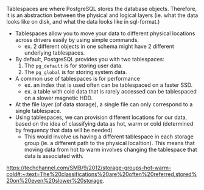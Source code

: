 
Tablespaces are where PostgreSQL stores the database objects. Therefore, it is an abstraction between the physical and logical layers (ie. what the data looks like on disk, and what the data looks like in sql-format.)
- Tablespaces allow you to move your data to different physical locations across drivers easily by using simple commands.
	- ex. 2 different objects in one schema might have 2 different underlying tablespaces.
- By default, PostgreSQL provides you with two tablespaces:
	1. The `pg_default` is for storing user data.
	2. The `pg_global` is for storing system data.
- A common use of tablespaces is for performance
	- ex. an index that is used often can be tablespaced on a faster SSD. 
	- ex. a table with cold data that is rarely accessed can be tablespaced on a slower magnetic HDD.
- At the file layer (of data storage), a single file can only correspond to a single tablespace.
- Using tablespaces, we can provision different locations for our data, based on the idea of classifying data as hot, warm or cold (determined by frequency that data will be needed)
	- This would involve us having a different tablespace in each storage group (ie. a different path to the physical localtion). This means that moving data from hot to warm involves changing the tablespace that data is associated with.

https://techchannel.com/SMB/9/2012/storage-groups-hot-warm-cold#:~:text=The%20classifications%20are%20often%20referred,stored%20on%20even%20slower%20storage.
